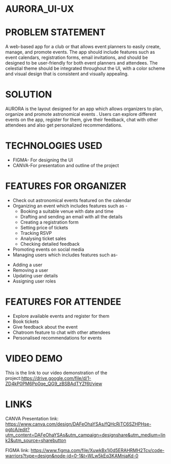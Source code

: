 # AURORA_UI-UX

# PROBLEM STATEMENT
A web-based app for a club or that allows event planners to easily create, manage, and promote events. The app should include features such as event calendars, registration forms, email invitations, and should be designed to be user-friendly for both event planners and attendees. The celestial theme should be integrated throughout the UI, with a color scheme and visual design that is consistent and visually appealing.

# SOLUTION
AURORA is the layout designed for an app which allows organizers to plan, organize and promote astronomical events . Users can explore different events on the app, register for them, give their feedback, chat with other attendees and also get personalized recommendations.

# TECHNOLOGIES USED
* FIGMA- For designing the UI
* CANVA-For presentation and outline of the project

# FEATURES FOR ORGANIZER
* Check out astronomical events featured on the calendar
* Organizing an event which includes features such as -
  - Booking a suitable venue with date and time
  - Drafting and sending an email with all the details
  - Creating a registration form
  - Setting price of tickets
  - Tracking RSVP
  - Analysing ticket sales
  - Checking detailed feedback
 * Promoting events on social media
 * Managing users which includes features such as-
  - Adding a user
  - Removing a user
  - Updating user details
  - Assigning user roles

 
 
 # FEATURES FOR ATTENDEE
 * Explore available events and register for them
 * Book tickets
 * Give feedback about the event
 * Chatroom feature to chat with other attendees
 * Personalised recommendations for events 

# VIDEO DEMO
This is the link to our video demonstration of the project:https://drive.google.com/file/d/1-ZD4kP0PM6Pp0qe_QG9_zBSBAdTYZf6t/view

# LINKS
CANVA Presentation link: https://www.canva.com/design/DAFeOhaYSAs/fQHcRiTC6SZHPHse-pgtcA/edit?utm_content=DAFeOhaYSAs&utm_campaign=designshare&utm_medium=link2&utm_source=sharebutton

FIGMA link: https://www.figma.com/file/XuwkBx1j0d5ERAHRMH2Tcv/code-warriors?type=design&node-id=0-1&t=WLw5kEq3KAMnjaKd-0





